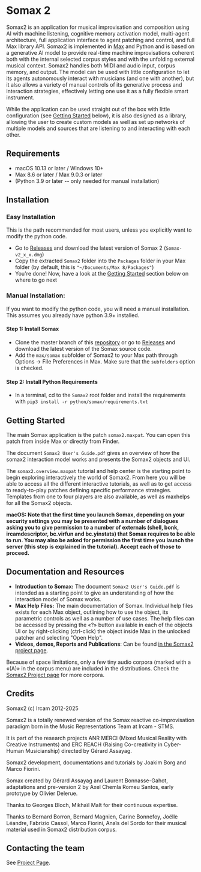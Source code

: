 # Somax 2
Somax2 is an application for musical improvisation and composition using AI with machine listening, cognitive memory activation model, multi-agent architecture, full application interface to agent patching and control, and full Max library API. Somax2 is implemented in [Max](https://cycling74.com/products/max/) and Python and is based on a generative AI model to provide real-time machine improvisations coherent both with the internal selected corpus styles and with the unfolding external musical context. Somax2 handles both MIDI and audio input, corpus memory, and output. The model can be used with little configuration to let its agents autonomously interact with musicians (and one with another), but it also allows a variety of manual controls of its generative process and interaction strategies, effectively letting one use it as a fully flexible smart instrument.

While the application can be used straight out of the box with little configuration (see [Getting Started](#Getting-started) below), it is also designed as a library, allowing the user to create custom models as well as set up networks of multiple models and sources that are listening to and interacting with each other.

## Requirements

* macOS 10.13 or later / Windows 10+
* Max 8.6 or later / Max 9.0.3 or later
* (Python 3.9 or later -- only needed for manual installation)

## Installation

### Easy Installation

This is the path recommended for most users, unless you explicitly want to modify the python code.

* Go to [Releases](https://github.com/DYCI2/Somax2/releases) and download the latest version of Somax 2 (`Somax-v2_x_x.dmg`)
* Copy the extracted `Somax2` folder  into the `Packages` folder in your Max folder (by default, this is `"~/Documents/Max 8/Packages"`)
* You're done! Now, have a look at the [Getting Started](#getting-started) section below on where to go next


### Manual Installation:
If you want to modify the python code, you will need a manual installation. This assumes you already have python 3.9+ installed.

#### Step 1: Install Somax

* Clone the master branch of this [repository](https://github.com/DYCI2/Somax2) or go to [Releases](https://github.com/DYCI2/Somax2/releases) and download the latest version of the Somax source code.
* Add the `max/somax` subfolder of Somax2 to your Max path through Options -> File Preferences in Max. Make sure that the `subfolders` option is checked.

#### Step 2: Install Python Requirements

* In a terminal, cd to the `Somax2` root folder and install the requirements with `pip3 install -r python/somax/requirements.txt`

## Getting Started
The main Somax application is the patch `somax2.maxpat`. You can open this patch from inside Max or directly from Finder.

The document `Somax2 User's Guide.pdf` gives an overview of how the somax2 interaction model works and presents the Somax2 objects and UI.

The `somax2.overview.maxpat` tutorial and help center is the starting point to begin exploring interactively the world of Somax2. From here you will be able to access all the different interactive tutorials, as well as to get access to ready-to-play patches defining specific performance strategies. Templates from one to four players are also available, as well as maxhelps for all the Somax2 objects.

**macOS: Note that the first time you launch Somax, depending on your security settings you may be presented with a number of dialogues asking you to give permission to a number of externals (shell, bonk, ircamdescriptor, bc.virfun and bc.yinstats) that Somax requires to be able to run. You may also be asked for permission the first time you launch the server (this step is explained in the tutorial). Accept each of those to proceed.**

## Documentation and Resources

* **Introduction to Somax:** The document `Somax2 User's Guide.pdf` is intended as a starting point to give an understanding of how the interaction model of Somax works.
* **Max Help Files:** The main documentation of Somax. Individual help files exists for each Max object, outlining how to use the object, its parametric controls as well as a number of use cases. The help files can be accessed by pressing the «?» button available in each of the objects UI or by right-clicking (ctrl-click) the object inside Max in the unlocked patcher and selecting "Open Help".
* **Videos, demos, Reports and Publications**: Can be found [in the Somax2 project page](http://repmus.ircam.fr/somax2).

Because of space limitations, only a few tiny audio corpora (marked with a «(A)» in the corpus menu) are included in the distributions. Check the [Somax2 Project page](http://repmus.ircam.fr/somax2) for more corpora.

## Credits

Somax2 (c) Ircam 2012-2025

Somax2 is a totally renewed version of the Somax reactive co-improvisation paradigm born in the Music Representations Team at Ircam - STMS.

It is  part of the research projects ANR MERCI (Mixed Musical Reality with Creative Instruments) and ERC REACH (Raising Co-creativity in Cyber-Human Musicianship) directed by Gérard Assayag.

Somax2 development, documentations and tutorials by Joakim Borg and Marco Fiorini.

Somax created by Gérard Assayag and Laurent Bonnasse-Gahot, adaptations and pre-version 2 by Axel Chemla Romeu Santos, early prototype by Olivier Delerue.

Thanks to Georges Bloch, Mikhaïl Malt for their continuous expertise.

Thanks to Bernard Borron, Bernard Magnien, Carine Bonnefoy, Joëlle Léandre, Fabrizio Cassol, Marco Fiorini, Anaïs del Sordo for their musical material used in Somax2 distribution corpus.


## Contacting the team

See [Project Page](http://repmus.ircam.fr/somax2).
